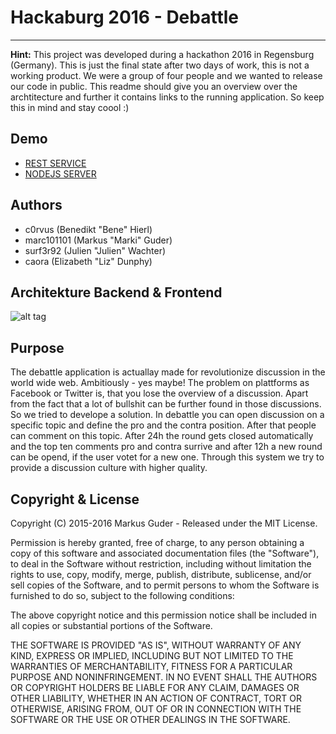 # Hackaburg 2016 - Debattle

***

**Hint:** This project was developed during a hackathon 2016 in Regensburg (Germany). This is just the final state after two days of work, this is not a working product. We were a group of four people and we wanted to release our code in public. This readme should give you an overview over the archtitecture and further it contains links to the running application. So keep this in mind and stay coool :) 

## Demo

* [REST SERVICE](https://debattle-backend.herokuapp.com/)
* [NODEJS SERVER](https://debattle.herokuapp.com)

## Authors

* c0rvus (Benedikt "Bene" Hierl)
* marc101101 (Markus "Marki" Guder)
* surf3r92 (Julien "Julien" Wachter)
* caora (Elizabeth "Liz" Dunphy)

## Architekture Backend & Frontend
![alt tag](https://s3.eu-central-1.amazonaws.com/telescopeblog/files/archiDebattle)

## Purpose

The debattle application is actuallay made for revolutionize discussion in the world wide web. Ambitiously - yes maybe! The problem on plattforms as Facebook or Twitter is, that you lose the overview of a discussion. Apart from the fact that a lot of bullshit can be further found in those discussions. So we tried to develope a solution. In debattle you can open discussion on a specific topic and define the pro and the contra position. After that people can comment on this topic. After 24h the round gets closed automatically and the top ten comments pro and contra surrive and after 12h a new round can be opend, if the user votet for a new one. Through this system we try to provide a discussion culture with higher quality. 

## Copyright & License

Copyright (C) 2015-2016 Markus Guder - Released under the MIT License.

Permission is hereby granted, free of charge, to any person obtaining a copy of this software and associated documentation files (the "Software"), to deal in the Software without restriction, including without limitation the rights to use, copy, modify, merge, publish, distribute, sublicense, and/or sell copies of the Software, and to permit persons to whom the Software is furnished to do so, subject to the following conditions:

The above copyright notice and this permission notice shall be included in all copies or substantial portions of the Software.

THE SOFTWARE IS PROVIDED "AS IS", WITHOUT WARRANTY OF ANY KIND, EXPRESS OR IMPLIED, INCLUDING BUT NOT LIMITED TO THE WARRANTIES OF MERCHANTABILITY, FITNESS FOR A PARTICULAR PURPOSE AND
NONINFRINGEMENT. IN NO EVENT SHALL THE AUTHORS OR COPYRIGHT HOLDERS BE LIABLE FOR ANY CLAIM, DAMAGES OR OTHER LIABILITY, WHETHER IN AN ACTION OF CONTRACT, TORT OR OTHERWISE, ARISING FROM, OUT OF OR IN CONNECTION WITH THE SOFTWARE OR THE USE OR OTHER DEALINGS IN THE SOFTWARE.
